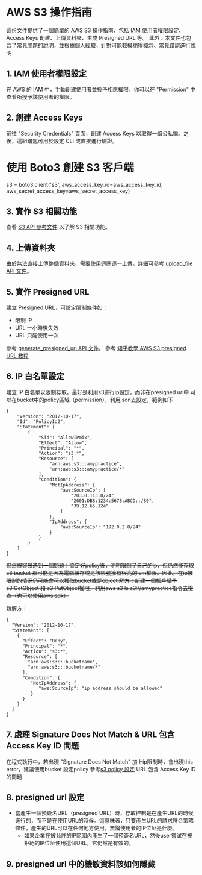 # AWS S3 操作指南

這份文件提供了一個簡單的 AWS S3 操作指南，包括 IAM 使用者權限設定、Access Keys 創建、上傳資料夾、生成 Presigned URL 等。
此外，本文件也包含了常見問題的說明，並根據個人經驗，針對可能較模糊得概念、常見錯誤進行說明

## 1. IAM 使用者權限設定

在 AWS 的 IAM 中，手動創建使用者並授予相應權限。你可以在 "Permission" 中查看所授予該使用者的權限。

## 2. 創建 Access Keys

前往 "Security Credentials" 頁面，創建 Access Keys 以取得一組公私鑰。之後，這組鑰匙可用於設定 CLI 或直接進行驗證。

# 使用 Boto3 創建 S3 客戶端
s3 = boto3.client('s3', aws_access_key_id=aws_access_key_id, aws_secret_access_key=aws_secret_access_key)
## 3. 實作 S3 相關功能

查看 [S3 API 參考文件](https://boto3.amazonaws.com/v1/documentation/api/latest/reference/services/s3.html) 以了解 S3 相關功能。

## 4. 上傳資料夾

由於無法直接上傳整個資料夾，需要使用迴圈逐一上傳。詳細可參考 [upload_file API 文件](https://boto3.amazonaws.com/v1/documentation/api/latest/reference/services/s3/client/upload_file.html)。

## 5. 實作 Presigned URL

建立 Presigned URL，可設定限制條件如：
- 限制 IP
- URL 一小時後失效
- URL 只能使用一次

參考 [generate_presigned_url API 文件](https://boto3.amazonaws.com/v1/documentation/api/latest/reference/services/s3/client/generate_presigned_url.html)。
參考 [知乎教學 AWS S3 presigned URL 教程](https://zhuanlan.zhihu.com/p/473553899)

## 6. IP 白名單設定

建立 IP 白名單以限制存取。最好是利用s3進行ip設定，而非在presigned url中
可以在bucket中的policy區域（permission），利用json去設定，範例如下
```
{
    "Version": "2012-10-17",
    "Id": "PolicyId2",
    "Statement": [
        {
            "Sid": "AllowIPmix",
            "Effect": "Allow",
            "Principal": "*",
            "Action": "s3:*",
            "Resource": [
                "arn:aws:s3:::amypractice",
                "arn:aws:s3:::amypractice/*"
            ],
            "Condition": {
                "NotIpAddress": {
                    "aws:SourceIp": [
                        "203.0.113.0/24",
                        "2001:DB8:1234:5678:ABCD::/80",
                        "39.12.65.124"
                    ]
                },
                "IpAddress": {
                    "aws:SourceIp": "192.0.2.0/24"
                }
            }
        }
    ]
}
```

~~但這裡容易遇到一個問題：設定好policy後，明明限制了自己的ip，但仍然能存取s3 bucket
那可能是因為電腦緩存或是該帳號擁有很高的iam權限。因此，在ip被限制的情況仍可能會可以獲取bucket或是object
解方：新建一個帳戶賦予s3:GetObject 和 s3:PutObject權限，利用aws s3 ls s3://amypractice指令去檢查（也可以使用aws sdk）~~

新解方：
```
{
  "Version": "2012-10-17",
  "Statement": [
    {
      "Effect": "Deny",
      "Principal": "*",
      "Action": "s3:*",
      "Resource": [
        "arn:aws:s3:::bucketname",
        "arn:aws:s3:::bucketname/*"
      ],
      "Condition": {
         "NotIpAddress": {
            "aws:SourceIp": "ip address should be allowed" 
         }
      }
    }
  ]
}
```

## 7. 處理 Signature Does Not Match & URL 包含 Access Key ID 問題

在程式執行中，若出現 "Signature Does Not Match" 加上ip限制時，會出現this error，建議使用bucket 設定policy 
參考[s3 policy 設定](https://repost.aws/questions/QUu2KDx_98TMGP3vTi7Lv0dA/limit-ipaddress-while-uploading-to-aws-s3-bucket-using-aws-post-policy)
URL 包含 Access Key ID 的問題

## 8. presigned url 設定 
 - 當產生一個預簽名URL（presigned URL）時，存取控制是在產生URL的時候進行的，而不是在使用URL的時候。這意味著，只要產生URL的請求符合策略條件，產生的URL可以在任何地方使用，無論使用者的IP位址是什麼。
   - 如果企業在被允許的IP範圍內產生了一個預簽名URL，然後user嘗試在被拒絕的IP位址使用這個URL，它仍然是有效的。

## 9. presigned url 中的機敏資料該如何隱藏
